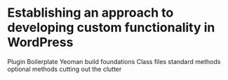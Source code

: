 Establishing an approach to developing custom functionality in WordPress
========================================================================

Plugin Boilerplate
Yeoman build foundations
Class files
standard methods
optional methods
cutting out the clutter


